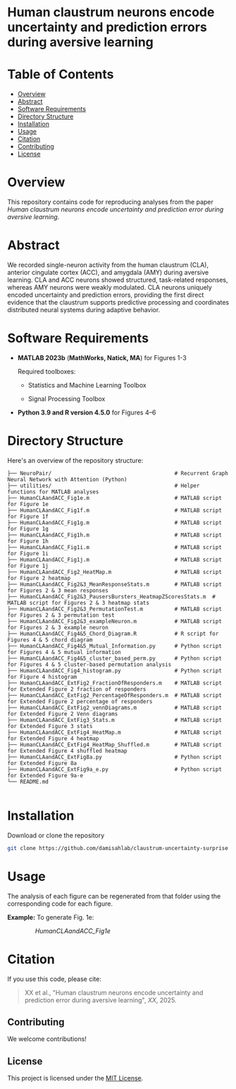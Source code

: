 # Human claustrum neurons encode uncertainty and prediction errors during aversive learning

# Table of Contents

- [Overview](#Overview)
- [Abstract](#Abstract)  
- [Software Requirements](#Software-Requirements)
- [Directory Structure](#Directory-Structure)
- [Installation](#Installation)
- [Usage](#Usage)
- [Citation](#Citation)
- [Contributing](#Contributing)
- [License](#License)

# Overview

This repository contains code for reproducing analyses from the paper *Human claustrum neurons encode uncertainty and prediction error during aversive learning*. 

# Abstract

We recorded single-neuron activity from the human claustrum (CLA), anterior cingulate cortex (ACC), and amygdala (AMY) during aversive learning. CLA and ACC neurons showed structured, task-related responses, whereas AMY neurons were weakly modulated. CLA neurons uniquely encoded uncertainty and prediction errors, providing the first direct evidence that the claustrum supports predictive processing and coordinates distributed neural systems during adaptive behavior.

# Software Requirements

- **MATLAB 2023b** (**MathWorks, Natick, MA**) for Figures 1-3
  
  Required toolboxes:
  
  - Statistics and Machine Learning Toolbox
  
  - Signal Processing Toolbox

- **Python 3.9 and R version 4.5.0** for Figures 4–6

# Directory Structure

Here's an overview of the repository structure:

```
├── NeuroPair/                                       # Recurrent Graph Neural Network with Attention (Python)
├── utilities/                                       # Helper functions for MATLAB analyses
├── HumanCLAandACC_Fig1e.m                           # MATLAB script for Figure 1e
├── HumanCLAandACC_Fig1f.m                           # MATLAB script for Figure 1f
├── HumanCLAandACC_Fig1g.m                           # MATLAB script for Figure 1g
├── HumanCLAandACC_Fig1h.m                           # MATLAB script for Figure 1h
├── HumanCLAandACC_Fig1i.m                           # MATLAB script for Figure 1i
├── HumanCLAandACC_Fig1j.m                           # MATLAB script for Figure 1j
├── HumanCLAandACC_Fig2_HeatMap.m                    # MATLAB script for Figure 2 heatmap
├── HumanCLAandACC_Fig2&3_MeanResponseStats.m        # MATLAB script for Figures 2 & 3 mean responses
├── HumanCLAandACC_Fig2&3_PausersBursters_HeatmapZScoresStats.m  # MATLAB script for Figures 2 & 3 heatmap stats
├── HumanCLAandACC_Fig2&3_PermutationTest.m          # MATLAB script for Figures 2 & 3 permutation test
├── HumanCLAandACC_Fig2&3_exampleNeuron.m            # MATLAB script for Figures 2 & 3 example neuron
├── HumanCLAandACC_Fig4&5_Chord_Diagram.R            # R script for Figures 4 & 5 chord diagram
├── HumanCLAandACC_Fig4&5_Mutual_Information.py      # Python script for Figures 4 & 5 mutual information
├── HumanCLAandACC_Fig4&5_cluster_based_perm.py      # Python script for Figures 4 & 5 cluster-based permutation analysis
├── HumanCLAandACC_Fig4_histogram.py                 # Python script for Figure 4 histogram
├── HumanCLAandACC_ExtFig2_FractionOfResponders.m    # MATLAB script for Extended Figure 2 fraction of responders
├── HumanCLAandACC_ExtFig2_PercentageOfResponders.m  # MATLAB script for Extended Figure 2 percentage of responders
├── HumanCLAandACC_ExtFig2_vennDiagrams.m            # MATLAB script for Extended Figure 2 Venn diagrams
├── HumanCLAandACC_ExtFig3_Stats.m                   # MATLAB script for Extended Figure 3 stats
├── HumanCLAandACC_ExtFig4_HeatMap.m                 # MATLAB script for Extended Figure 4 heatmap
├── HumanCLAandACC_ExtFig4_HeatMap_Shuffled.m        # MATLAB script for Extended Figure 4 shuffled heatmap
├── HumanCLAandACC_ExtFig8a.py                       # Python script for Extended Figure 8a
├── HumanCLAandACC_ExtFig9a_e.py                     # Python script for Extended Figure 9a-e
└── README.md                                        


```

# Installation

Download or clone the repository

```bash
git clone https://github.com/damisahlab/claustrum-uncertainty-surprise
```

# Usage

The analysis of each figure can be regenerated from that folder using the corresponding code for each figure. 

**Example:** To generate Fig. 1e:

                *HumanCLAandACC_Fig1e*

# Citation

If you use this code, please cite:

> XX et al., "Human claustrum neurons encode uncertainty and prediction error during aversive learning", *XX*, 2025.

## Contributing

We welcome contributions!

## License

This project is licensed under the [MIT License](LICENSE).
